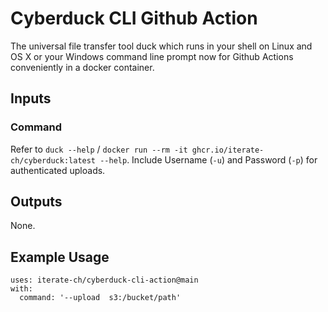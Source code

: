 # Cyberduck CLI Github Action

The universal file transfer tool duck which runs in your shell on Linux and OS X or your Windows command line prompt now for Github Actions conveniently in a docker container.

## Inputs

### Command
Refer to `duck --help` / `docker run --rm -it ghcr.io/iterate-ch/cyberduck:latest --help`.
Include Username (`-u`) and Password (`-p`) for authenticated uploads.

## Outputs
None.

## Example Usage

```
uses: iterate-ch/cyberduck-cli-action@main
with:
  command: '--upload  s3:/bucket/path'
```
